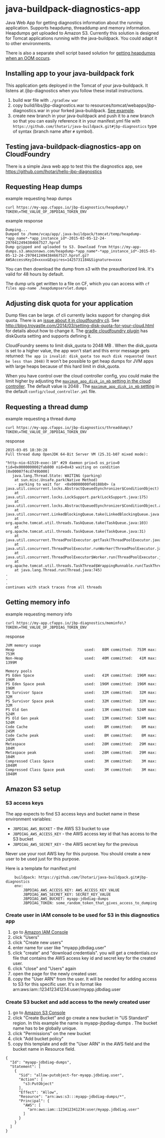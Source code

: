 # java-buildpack-diagnostics-app
Java Web App for getting diagnostics information about the running application.
Supports heapdump, threaddump and memory information.
Heapdumps get uploaded to Amazon S3.
Currently this solution is designed for Tomcat applications running with the java-buildpack. You could adapt it to other environments.

There is also a separate shell script based solution for [getting heapdumps when an OOM occurs](https://github.com/lhotari/java-buildpack/commits/jbp-diagnostics-oom).

## Installing app to your java-buildpack fork

This application gets deployed in the Tomcat of your java-buildpack. It listens at /jbp-diagnostics when you follow these install instructions. 

1. build war file with ```./gradlew war```
2. copy build/libs/jbp-diagnostics.war to resources/tomcat/webapps/jbp-diagnostics.war in your forked java-buildpack. [See example](https://github.com/lhotari/java-buildpack/tree/jbp-diagnostics/resources/tomcat/webapps).
3. create new branch in your java-buildpack and push it to a new branch so that you can easily reference it in your manifest.yml file with ```https://github.com/lhotari/java-buildpack.git#jbp-diagnostics``` type of syntax (branch name after ```#``` symbol). 

## Testing java-buildpack-diagnostics-app on CloudFoundry

There is a simple Java web app to test this the diagnostics app, see https://github.com/lhotari/hello-jbp-diagnostics

## Requesting Heap dumps

example requesting heap dumps

```curl https://my-app.cfapps.io/jbp-diagnostics/heapdump\?TOKEN\=THE_VALUE_OF_JBPDIAG_TOKEN_ENV```

example response

```
Dumping...
Dumped to /home/vcap/app/.java-buildpack/tomcat/temp/heapdump-*app_name*-*app_instance_id*-2015-03-05-12-24-2970412494384667527.hprof
Dump gzipped and uploaded to S3. Download from https://my-app-dumps.s3.amazonaws.com/heapdump-*app_name*-*app_instance_id*-2015-03-05-12-24-2970412494384667527.hprof.gz?AWSAccessKeyId=xxxx&Expires=1425731184&Signature=xxxx
```

You can then download the dump from s3 with the preauthorized link. It's valid for 48 hours by default.

The dump urls get written to a file on CF, which you can access with
```cf files app-name .heapdumpservlet.dumps```

## Adjusting disk quota for your application

Dump files can be large. cf cli currently lacks support for changing disk quota. There is an [issue about it in cloudfoundry cli](https://github.com/cloudfoundry/cli/issues/102).
See http://blog.troyastle.com/2014/03/setting-disk-quota-for-your-cloud.html for details about how to change it.
The [gradle cloudfoundry plugin](https://github.com/cloudfoundry/cf-java-client/tree/master/cloudfoundry-gradle-plugin#configuring-the-plugin) has diskQuota setting and supports defining it.

CloudFoundry seems to limit disk_quota to 2048 MB . When the disk_quota is set to a higher value, the app won't start and this error message gets returned:
```The app is invalid: disk_quota too much disk requested (must be less than 2048)```
It won't be possible to get heap dumps for JVM apps with large heaps because of this hard limit in disk_quota.

When you have control over the cloud controller config, you could make the limit higher by adjusting the  [```maximum_app_disk_in_mb``` setting in the cloud controller](https://github.com/cloudfoundry/cloud_controller_ng/blob/9b5dbac6c8925b08165200b39f1a3dc9247a41b3/lib/cloud_controller/config.rb#L308). The default value is 2048 . The [```maximum_app_disk_in_mb``` setting](https://github.com/cloudfoundry/cloud_controller_ng/blob/9b5dbac6c8925b08165200b39f1a3dc9247a41b3/config/cloud_controller.yml#L37) in the default ```config/cloud_controller.yml``` file. 

## Requesting a thread dump

example requesting a thread dump

```curl https://my-app.cfapps.io/jbp-diagnostics/threaddump\?TOKEN\=THE_VALUE_OF_JBPDIAG_TOKEN_ENV```

response
```
2015-03-05 18:30:28
Full thread dump OpenJDK 64-Bit Server VM (25.31-b07 mixed mode):

"http-nio-61519-exec-10" #29 daemon prio=5 os_prio=0 tid=0x0000000002fab800 nid=0x43 waiting on condition [0x00007f4cd749b000]
   java.lang.Thread.State: WAITING (parking)
	at sun.misc.Unsafe.park(Native Method)
	- parking to wait for  <0x00000000fe0188b0> (a java.util.concurrent.locks.AbstractQueuedSynchronizer$ConditionObject)
	at java.util.concurrent.locks.LockSupport.park(LockSupport.java:175)
	at java.util.concurrent.locks.AbstractQueuedSynchronizer$ConditionObject.await(AbstractQueuedSynchronizer.java:2039)
	at java.util.concurrent.LinkedBlockingQueue.take(LinkedBlockingQueue.java:442)
	at org.apache.tomcat.util.threads.TaskQueue.take(TaskQueue.java:103)
	at org.apache.tomcat.util.threads.TaskQueue.take(TaskQueue.java:31)
	at java.util.concurrent.ThreadPoolExecutor.getTask(ThreadPoolExecutor.java:1067)
	at java.util.concurrent.ThreadPoolExecutor.runWorker(ThreadPoolExecutor.java:1127)
	at java.util.concurrent.ThreadPoolExecutor$Worker.run(ThreadPoolExecutor.java:617)
	at org.apache.tomcat.util.threads.TaskThread$WrappingRunnable.run(TaskThread.java:61)
	at java.lang.Thread.run(Thread.java:745)
.
.
.
continues with stack traces from all threads
```

## Getting memory info

example requesting memory info

```curl https://my-app.cfapps.io/jbp-diagnostics/meminfo\?TOKEN\=THE_VALUE_OF_JBPDIAG_TOKEN_ENV```

response
```
JVM memory usage
Heap                                used:   88M committed:  753M max:  753M
Non-Heap                            used:   40M committed:   41M max: 1399M

Memory pools
PS Eden Space                       used:   41M committed:  196M max:  196M
PS Eden Space peak                  used:  196M committed:  196M max:  196M
PS Survivor Space                   used:   32M committed:   32M max:   32M
PS Survivor Space peak              used:   32M committed:   32M max:   32M
PS Old Gen                          used:   13M committed:  524M max:  524M
PS Old Gen peak                     used:   13M committed:  524M max:  524M
Code Cache                          used:    8M committed:    8M max:  245M
Code Cache peak                     used:    8M committed:    8M max:  245M
Metaspace                           used:   28M committed:   29M max:  104M
Metaspace peak                      used:   28M committed:   29M max:  104M
Compressed Class Space              used:    3M committed:    3M max: 1048M
Compressed Class Space peak         used:    3M committed:    3M max: 1048M
```


## Amazon S3 setup

### S3 access keys

The app expects to find S3 access keys and bucket name in these environment variables:
* ```JBPDIAG_AWS_BUCKET``` - the AWS S3 bucket to use
* ```JBPDIAG_AWS_ACCESS_KEY``` - the AWS access key id that has access to the S3 bucket
* ```JBPDIAG_AWS_SECRET_KEY``` - the AWS secret key for the previous

Never use your root AWS key for this purpose. You should create a new user to be used just for this purpose.

Here is a template for manifest.yml
```
    buildpack: https://github.com/lhotari/java-buildpack.git#jbp-diagnostics
    env:
        JBPDIAG_AWS_ACCESS_KEY: AWS_ACCESS_KEY_VALUE
        JBPDIAG_AWS_SECRET_KEY: SECRET_KEY_VALUE
        JBPDIAG_AWS_BUCKET: myapp-jdbdiag-dumps
        JBPDIAG_TOKEN: some_random_token_that_gives_access_to_dumping
```

### Create user in IAM console to be used for S3 in this diagnostics app

1. go to [Amazon IAM Console](https://console.aws.amazon.com/iam/home)
2. click "Users"
3. click "Create new users"
4. enter name for user like "myapp.jdbdiag.user"
5. click "create" and "download credentials". you will get a credentials.csv file that contains the AWS access key id and secret key for the created user.
6. click "close" and "Users" again
7. open the page for the newly created user.
8. copy the "User ARN" from the user. It will be needed for adding access to S3 for this specific user. It's in format like arn:aws:iam::123412341234:user/myapp.jdbdiag.user

### Create S3 bucket and add access to the newly created user

1. go to [Amazon S3 Console](https://console.aws.amazon.com/s3)
2. click "Create Bucket" and go create a new bucket in "US Standard" region. In this example the name is myapp-jbpdiag-dumps . The bucket name has to be globally unique.
3. click "Permissions" on the new bucket
4. click "Add bucket policy"
5. copy this template and edit the "User ARN" in the AWS field and the bucket name in Resource field.
```
{
  "Id": "myapp-jdbdiag-dumps",
  "Statement": [
    {
      "Sid": "allow-putobject-for-myapp.jdbdiag.user",
      "Action": [
        "s3:PutObject"
      ],
      "Effect": "Allow",
      "Resource": "arn:aws:s3:::myapp-jdbdiag-dumps/*",
      "Principal": {
        "AWS": [
          "arn:aws:iam::123412341234:user/myapp.jdbdiag.user"
        ]
      }
    }
  ]
}
```
